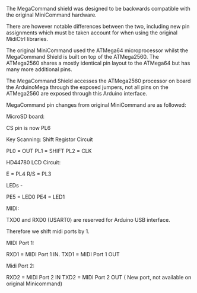 The MegaCommand shield was designed to be backwards compatible with the original MiniCommand hardware. 

There are however notable differences between the two, including new pin assignments which must be taken account for when using the original MidiCtrl libraries.

The original MiniCommand used the ATMega64 microprocessor whilst the MegaCommand Shield is built on top of the ATMega2560. The ATMega2560 shares a mostly identical pin layout to the ATMega64 but has many more additional pins. 

The MegaCommand Shield accesses the ATMega2560 processor on board the ArduinoMega through the exposed jumpers, not all pins on the ATMega2560 are exposed through this Arduino interface.


MegaCommand pin changes from original MiniCommand are as followed:

MicroSD board:

CS pin is now PL6

Key Scanning: Shift Registor Circuit

PL0 = OUT
PL1 = SHIFT
PL2 = CLK

HD44780 LCD Circuit:

E = PL4
R/S = PL3

LEDs -

PE5 = LED0
PE4 = LED1

MIDI:

TXD0 and RXD0 (USART0) are reserved for Arduino USB interface.

Therefore we shift midi ports by 1.

MIDI Port 1:

RXD1 = MIDI Port 1 IN.
TXD1 = MIDI Port 1 OUT

Midi Port 2:

RXD2 = MIDI Port 2 IN
TXD2 = MIDI Port 2 OUT ( New port, not available on original Minicommand)





